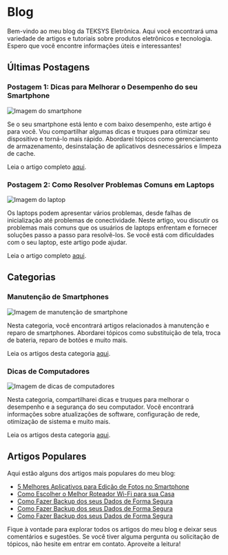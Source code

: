 # Blog

Bem-vindo ao meu blog da TEKSYS Eletrônica. Aqui você encontrará uma variedade de artigos e tutoriais sobre produtos eletrônicos e tecnologia. Espero que você encontre informações úteis e interessantes!

## Últimas Postagens

### Postagem 1: Dicas para Melhorar o Desempenho do seu Smartphone

![Imagem do smartphone](/blog/images/smartphone.jpg)

Se o seu smartphone está lento e com baixo desempenho, este artigo é para você. Vou compartilhar algumas dicas e truques para otimizar seu dispositivo e torná-lo mais rápido. Abordarei tópicos como gerenciamento de armazenamento, desinstalação de aplicativos desnecessários e limpeza de cache.

Leia o artigo completo [aqui](/blog/dicas-melhorar-desempenho-smartphone.md).

### Postagem 2: Como Resolver Problemas Comuns em Laptops

![Imagem do laptop](/blog/images/laptop.jpg)

Os laptops podem apresentar vários problemas, desde falhas de inicialização até problemas de conectividade. Neste artigo, vou discutir os problemas mais comuns que os usuários de laptops enfrentam e fornecer soluções passo a passo para resolvê-los. Se você está com dificuldades com o seu laptop, este artigo pode ajudar.

Leia o artigo completo [aqui](/blog/como-resolver-problemas-comuns-laptops.md).

## Categorias

### Manutenção de Smartphones

![Imagem de manutenção de smartphone](/blog/images/smartphone-maintenance.jpg)

Nesta categoria, você encontrará artigos relacionados à manutenção e reparo de smartphones. Abordarei tópicos como substituição de tela, troca de bateria, reparo de botões e muito mais.

Leia os artigos desta categoria [aqui](/blog/categoria/manutencao-smartphones.md).

### Dicas de Computadores

![Imagem de dicas de computadores](/blog/images/computer-tips.jpg)

Nesta categoria, compartilharei dicas e truques para melhorar o desempenho e a segurança do seu computador. Você encontrará informações sobre atualizações de software, configuração de rede, otimização de sistema e muito mais.

Leia os artigos desta categoria [aqui](/blog/categoria/dicas-computadores.md).

## Artigos Populares

Aqui estão alguns dos artigos mais populares do meu blog:

- [5 Melhores Aplicativos para Edição de Fotos no Smartphone](/blog/melhores-aplicativos-edicao-fotos-smartphone.md)
- [Como Escolher o Melhor Roteador Wi-Fi para sua Casa](/blog/escolher-melhor-roteador-wifi-casa.md)
- [Como Fazer Backup dos seus Dados de Forma Segura](/blog/fazer-backup-dados-segura.md)
- [Como Fazer Backup dos seus Dados de Forma Segura](/blog/fazer-backup-dados-segura.md)
- [Como Fazer Backup dos seus Dados de Forma Segura](/blog/fazer-backup-dados-segura.md)

Fique à vontade para explorar todos os artigos do meu blog e deixar seus comentários e sugestões. Se você tiver alguma pergunta ou solicitação de tópicos, não hesite em entrar em contato. Aproveite a leitura!


